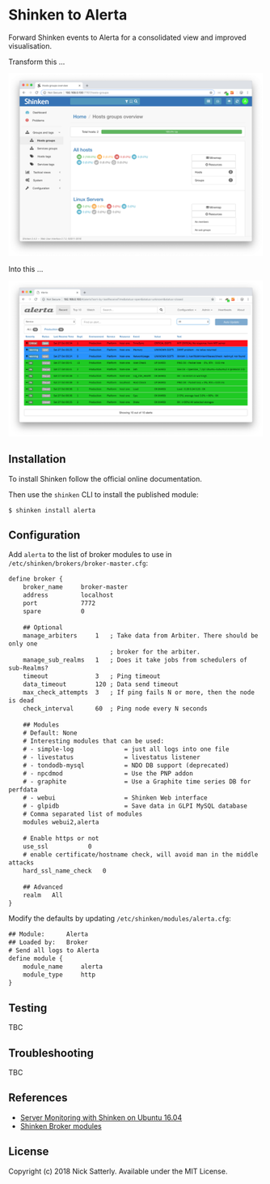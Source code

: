 Shinken to Alerta
=================

Forward Shinken events to Alerta for a consolidated view and improved visualisation.

Transform this ...

![nagios](/docs/images/shinken-hosts-groups-overview.png?raw=true)

Into this ...

![alerta](/docs/images/shinken-alerta.png?raw=true)

Installation
------------

To install Shinken follow the official online documentation.

Then use the `shinken` CLI to install the published module:

    $ shinken install alerta

Configuration
-------------

Add `alerta` to the list of broker modules to use
in `/etc/shinken/brokers/broker-master.cfg`:

```
define broker {
    broker_name     broker-master
    address         localhost
    port            7772
    spare           0

    ## Optional
    manage_arbiters     1   ; Take data from Arbiter. There should be only one
                            ; broker for the arbiter.
    manage_sub_realms   1   ; Does it take jobs from schedulers of sub-Realms?
    timeout             3   ; Ping timeout
    data_timeout        120 ; Data send timeout
    max_check_attempts  3   ; If ping fails N or more, then the node is dead
    check_interval      60  ; Ping node every N seconds

    ## Modules
    # Default: None
    # Interesting modules that can be used:
    # - simple-log              = just all logs into one file
    # - livestatus              = livestatus listener
    # - tondodb-mysql           = NDO DB support (deprecated)
    # - npcdmod                 = Use the PNP addon
    # - graphite                = Use a Graphite time series DB for perfdata
    # - webui                   = Shinken Web interface
    # - glpidb                  = Save data in GLPI MySQL database
    # Comma separated list of modules
    modules	webui2,alerta

    # Enable https or not
    use_ssl	          0
    # enable certificate/hostname check, will avoid man in the middle attacks
    hard_ssl_name_check   0

    ## Advanced
    realm   All
}
```

Modify the defaults by updating `/etc/shinken/modules/alerta.cfg`:

```
## Module:      Alerta
## Loaded by:   Broker
# Send all logs to Alerta
define module {
    module_name     alerta
    module_type     http
}
```

Testing
-------

TBC

Troubleshooting
---------------

TBC

References
----------

* [Server Monitoring with Shinken on Ubuntu 16.04](https://www.howtoforge.com/tutorial/server-monitoring-with-shinken-on-ubuntu-16-04/)
* [Shinken Broker modules](https://shinken.readthedocs.io/en/1.4.2/89_packages/the_broker_modules.html#the-broker-modules)

License
-------

Copyright (c) 2018 Nick Satterly. Available under the MIT License.
